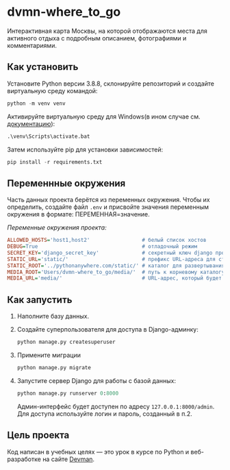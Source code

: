 # dvmn-where_to_go

Интерактивная карта Москвы, на которой отображаются места для активного отдыха с подробным описанием, фотографиями и комментариями.

## Как установить

Установите Python версии 3.8.8, склонируйте репозиторий и создайте виртуальную среду командой:

```python
python -m venv venv
```

Активируйте виртуальную среду для Windows(в ином случае см. [документацию](https://docs.python.org/3/library/venv.html)):

```python
.\venv\Scripts\activate.bat
```

Затем используйте pip для установки зависимостей:

```python
pip install -r requirements.txt
```

## Переменнные окружения

Часть данных проекта берётся из переменных окружения. Чтобы их определить, создайте файл `.env` и присвойте значения переменным окружения в формате: ПЕРЕМЕННАЯ=значение.

_Переменные окружения проекта:_

```ini
ALLOWED_HOSTS='host1,host2'                 # белый список хостов
DEBUG=True                                  # отладочный режим
SECRET_KEY='django_secret_key'              # секретный ключ django проекта
STATIC_URL='static/'                        # префикс URL-адреса для статических файлов
STATIC_ROOT='../pythonanywhere.com/static/' # каталог для развертывания статических файлов
MEDIA_ROOT='Users/dvmn-where_to_go/media/'  # путь к корневому каталогу, в котором хранятся файлы
MEDIA_URL='media/'                          # URL-адрес, который будет обслуживать медиафайлы
```

## Как запустить

1. Наполните базу данных.

2. Создайте суперпользователя для доступа в Django-админку:

    ```python
    python manage.py createsuperuser
    ```

3. Примените миграции
    
    ```python
    python manage.py migrate
    ```
    
4. Запустите сервер Django для работы с базой данных:
    
    ```python
    python manage.py runserver 0:8000
    ```
    
    Админ-интерфейс будет доступен по адресу `127.0.0.1:8000/admin`.
    Для доступа используйте логин и пароль, созданный в п.2.

## Цель проекта

Код написан в учебных целях — это урок в курсе по Python и веб-разработке на сайте [Devman](https://dvmn.org).